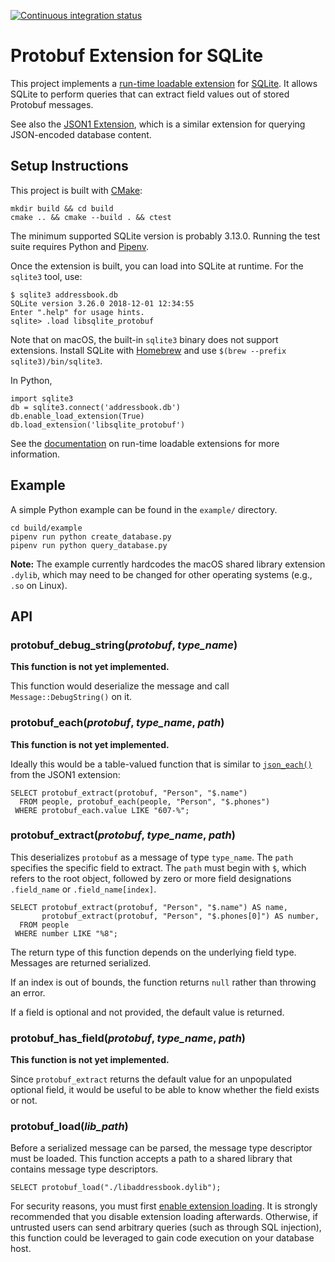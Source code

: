 [![Continuous integration status](https://travis-ci.org/rgov/sqlite_protobuf.svg?branch=master)](https://travis-ci.org/rgov/sqlite_protobuf)

# Protobuf Extension for SQLite

This project implements a [run-time loadable extension][ext] for [SQLite][]. It
allows SQLite to perform queries that can extract field values out of stored
Protobuf messages.

[ext]: https://www.sqlite.org/loadext.html
[SQLite]: https://www.sqlite.org/

See also the [JSON1 Extension][json1], which is a similar extension for querying
JSON-encoded database content.

[json1]: https://www.sqlite.org/json1.html


## Setup Instructions

This project is built with [CMake][]:

[CMake]: https://cmake.org

    mkdir build && cd build
    cmake .. && cmake --build . && ctest

The minimum supported SQLite version is probably 3.13.0. Running the test suite
requires Python and [Pipenv][].

[Pipenv]: https://github.com/pypa/pipenv

Once the extension is built, you can load into SQLite at runtime. For the
`sqlite3` tool, use:

    $ sqlite3 addressbook.db
    SQLite version 3.26.0 2018-12-01 12:34:55
    Enter ".help" for usage hints.
    sqlite> .load libsqlite_protobuf

Note that on macOS, the built-in `sqlite3` binary does not support extensions.
Install SQLite with [Homebrew][] and use `$(brew --prefix sqlite3)/bin/sqlite3`.

[Homebrew]: https://brew.sh/

In Python,

    import sqlite3
    db = sqlite3.connect('addressbook.db')
    db.enable_load_extension(True)
    db.load_extension('libsqlite_protobuf')

See the [documentation][ext] on run-time loadable extensions for more
information.


## Example

A simple Python example can be found in the `example/` directory.

    cd build/example
    pipenv run python create_database.py
    pipenv run python query_database.py

**Note:** The example currently hardcodes the macOS shared library extension
`.dylib`, which may need to be changed for other operating systems (e.g., `.so`
on Linux).


## API

### protobuf\_debug\_string(_protobuf_, _type\_name_)

**This function is not yet implemented.**

This function would deserialize the message and call `Message::DebugString()` on
it.

### protobuf\_each(_protobuf_, _type\_name_, _path_)

**This function is not yet implemented.**

Ideally this would be a table-valued function that is similar to
[`json_each()`][json1_each] from the JSON1 extension:

    SELECT protobuf_extract(protobuf, "Person", "$.name")
      FROM people, protobuf_each(people, "Person", "$.phones")
     WHERE protobuf_each.value LIKE "607-%";

[json1_each]: https://www.sqlite.org/json1.html#jeach

### protobuf\_extract(_protobuf_, _type\_name_, _path_)

This deserializes `protobuf` as a message of type `type_name`. The `path`
specifies the specific field to extract. The `path` must begin with `$`, which
refers to the root object, followed by zero or more field designations
`.field_name` or `.field_name[index]`.

    SELECT protobuf_extract(protobuf, "Person", "$.name") AS name,
           protobuf_extract(protobuf, "Person", "$.phones[0]") AS number,
      FROM people
     WHERE number LIKE "%8";

The return type of this function depends on the underlying field type. Messages
are returned serialized.

If an index is out of bounds, the function returns `null` rather than throwing
an error.

If a field is optional and not provided, the default value is returned.


### protobuf\_has\_field(_protobuf_, _type\_name_, _path_)

**This function is not yet implemented.**

Since `protobuf_extract` returns the default value for an unpopulated optional
field, it would be useful to be able to know whether the field exists or not.


### protobuf\_load(_lib\_path_)

Before a serialized message can be parsed, the message type descriptor must be
loaded. This function accepts a path to a shared library that contains message
type descriptors.

    SELECT protobuf_load("./libaddressbook.dylib");

For security reasons, you must first [enable extension loading][ext-load]. It is
strongly recommended that you disable extension loading afterwards. Otherwise,
if untrusted users can send arbitrary queries (such as through SQL injection),
this function could be leveraged to gain code execution on your database host.

[ext-load]: https://www.sqlite.org/c3ref/enable_load_extension.html
